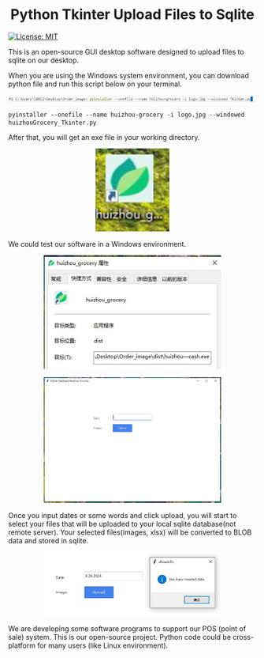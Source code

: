 <div align="center">
  <h1 align = "center">Python Tkinter Upload Files to Sqlite</h1>
</div>

[![License: MIT](https://cdn.prod.website-files.com/5e0f1144930a8bc8aace526c/65dd9eb5aaca434fac4f1c34_License-MIT-blue.svg)](/LICENSE)

This is an open-source GUI desktop software designed to upload files to sqlite on our desktop.

When you are using the Windows system environment, you can download python file and run this script below on your terminal.

<p align="center">
  <img src="screenshot/output_windows_exe.JPG" width="850" alt="accessibility text">
</p>

```shell
pyinstaller --onefile --name huizhou-grocery -i logo.jpg --windowed huizhouGrocery_Tkinter.py
```


After that, you will get an exe file in your working directory.


<p align="center">
  <img src="screenshot/window_exe.JPG" width="150" title="hover text">
</p>

We could test our software in a Windows environment.

<p align="center">
  <img src="screenshot/windows_exe_intro.JPG" width="360" title="hover text">
</p>

<p align="center">
  <img src="screenshot/windows_huizhou_grocery.JPG" width="360" title="hover text">
</p>

Once you input dates or some words and click upload, you will start to select your files that will be uploaded to your local sqlite database(not remote server). Your selected files(images, xlsx) will be converted to BLOB data and stored in sqlite.

<p align="center">
  <img src="screenshot/insertDateTo_Sqlite.JPG" width="360" title="hover text">
</p>

We are developing some software programs to support our POS (point of sale) system. This is our open-source project. Python code could be cross-platform for many users (like Linux environment).


